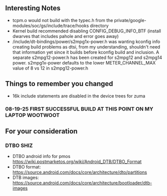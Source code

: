 ## Interesting Notes
- tcpm.o would not build with the typec.h from the private/google-modules/soc/gs/include/trace/hooks directory
- Kernel build recommended disabling CONFIG_DEBUG_INFO_BTF (install dwarves that includes pahole and error goes away)
- /include/dt-bindings/power/s2mpg1x-power.h was wanting kconfig info creating build problems as dtsi, from my understanding, shouldn't need that information yet since it builds before kconfig build and inclusion. A separate s2mpg12-power.h has been created for s2mpg12 and s2mpg14 power. s2mpg1x-power defaults to the lower METER_CHANNEL_MAX value of 8 vs 12 in s2mpg12-power.h

## Things to remember you changed
- 16k include statements are disabled in the device trees for zuma

### 08-19-25 FIRST SUCCESSFUL BUILD AT THIS POINT ON MY LAPTOP WOOTWOOT

## For your consideration

### DTBO SHIZ
- DTBO android info for pmos https://wiki.postmarketos.org/wiki/Android_DTB/DTBO_Format
- DTBO format: https://source.android.com/docs/core/architecture/dto/partitions
- DTB images: https://source.android.com/docs/core/architecture/bootloader/dtb-images